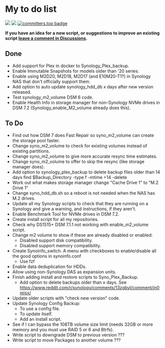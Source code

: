 # My to do list

<a href="https://hits.seeyoufarm.com"><img src="https://hits.seeyoufarm.com/api/count/incr/badge.svg?url=https%3A%2F%2Fgithub.com%2F007revad%2Ftodo_list&count_bg=%2379C83D&title_bg=%23555555&icon=&icon_color=%23E7E7E7&title=views&edge_flat=false"/></a>
[![](https://img.shields.io/static/v1?label=Sponsor&message=%E2%9D%A4&logo=GitHub&color=%23fe8e86)](https://github.com/sponsors/007revad)
[![committers.top badge](https://user-badge.committers.top/australia/007revad.svg)](https://user-badge.committers.top/australia/007revad)

**If you have an idea for a new script, or suggestions to improve an existing script [leave a comment in Discussions](https://github.com/007revad/todo_list/discussions).**

## Done

- Add support for Plex in docker to Synology_Plex_backup.
- Enable Immutable Snapshots for models older than '20 series.
- Enable using M2D20, M2D18, M2D17 (and E10M20-T1?) in Synology NAS that don't officially support them.
- Add option to auto update synology_hdd_db x days after new version released.
- Test synology_m2_volume DSM 6 code.
- Enable Health Info in storage manager for non-Synology NVMe drives in DSM 7.2 (Synology_enable_M2_volume already does this).

## To Do

- Find out how DSM 7 does Fast Repair so syno_m2_volume can create the storage pool faster.
- Change syno_m2_volume to check for existing volumes instead of existing partitions.
- Change syno_m2_volume to give more accurate resync time estimates.
- Change syno_m2_volume to offer to skip the resync (like storage manager does).
- Add option to synology_plex_backup to delete backup files older than 14 days
  find $Backup_Directory -type f -mtime +14 -delete
- Work out what makes storage manager change "Cache Drive 1" to "M.2 Drive 1"
- Change syno_hdd_db.sh so a reboot is not needed when the NAS has M.2 drives.
- Update all my Synology scripts to check that they are running on a Synology and give a warning, and instructions, if they aren't.
- Enable Benchmark Tool for NVMe drives in DSM 7.2.
- Create install script for all my repositories.
- Check why DS1515+ DSM 7.1.1 not working with enable_m2_volume script.
- Change m2 volume to show if these are already disabled or enabled:
    - Disabled support disk compatibility.
    - Disabled support memory compatibility.
- Create Synoinfo_switch. A menu with checkboxes to enable/disable all the good options in synoinfo.conf
    - Use fzf
- Enable data deduplication for HDDs.
- Allow using non-Synology DAS as expansion units.
- Finish adding install and restore scripts to Syno_Plex_Backup.
    - Add option to delete backups older than x days. See https://www.reddit.com/r/synology/comments/13zgbyl/comment/jn0misx/
- Update older scripts with "check new version" code.
- Update Synology Config Backup:
    - To use a config file.
    - To update itself.
    - Add an install script.
- See if I can bypass the 108TB volume size limit (needs 32GB or more memory and you must use RAID 5 or 6 and Btrfs).
- Write script to downgrade DSM to previous version ???
- Write script to move Packages to another volume ???

